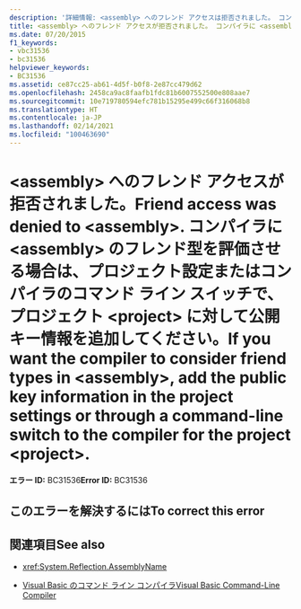 ```yaml
---
description: '詳細情報: <assembly> へのフレンド アクセスは拒否されました。 コンパイラに <assembly> のフレンド型を評価させる場合は、プロジェクト設定またはコンパイラのコマンド ライン スイッチで、プロジェクト <project> に対して公開キー情報を追加してください。'
title: <assembly> へのフレンド アクセスが拒否されました。 コンパイラに <assembly> のフレンド型を評価させる場合は、プロジェクト設定またはコンパイラのコマンド ライン スイッチで、プロジェクト <project> に対して公開キー情報を追加してください。
ms.date: 07/20/2015
f1_keywords:
- vbc31536
- bc31536
helpviewer_keywords:
- BC31536
ms.assetid: ce87cc25-ab61-4d5f-b0f8-2e87cc479d62
ms.openlocfilehash: 2458ca9ac8faafb1fdc81b6007552500e808aae7
ms.sourcegitcommit: 10e719780594efc781b15295e499c66f316068b8
ms.translationtype: HT
ms.contentlocale: ja-JP
ms.lasthandoff: 02/14/2021
ms.locfileid: "100463690"
---
```

# <a name="friend-access-was-denied-to-assembly-if-you-want-the-compiler-to-consider-friend-types-in-assembly-add-the-public-key-information-in-the-project-settings-or-through-a-command-line-switch-to-the-compiler-for-the-project-project"></a><span data-ttu-id="54e89-105">\<assembly> へのフレンド アクセスが拒否されました。</span><span class="sxs-lookup"><span data-stu-id="54e89-105">Friend access was denied to \<assembly>.</span></span> <span data-ttu-id="54e89-106">コンパイラに \<assembly> のフレンド型を評価させる場合は、プロジェクト設定またはコンパイラのコマンド ライン スイッチで、プロジェクト \<project> に対して公開キー情報を追加してください。</span><span class="sxs-lookup"><span data-stu-id="54e89-106">If you want the compiler to consider friend types in \<assembly>, add the public key information in the project settings or through a command-line switch to the compiler for the project \<project>.</span></span>

<span data-ttu-id="54e89-107">**エラー ID:** BC31536</span><span class="sxs-lookup"><span data-stu-id="54e89-107">**Error ID:** BC31536</span></span>

## <a name="to-correct-this-error"></a><span data-ttu-id="54e89-108">このエラーを解決するには</span><span class="sxs-lookup"><span data-stu-id="54e89-108">To correct this error</span></span>

## <a name="see-also"></a><span data-ttu-id="54e89-109">関連項目</span><span class="sxs-lookup"><span data-stu-id="54e89-109">See also</span></span>

- <xref:System.Reflection.AssemblyName>

- [<span data-ttu-id="54e89-110">Visual Basic のコマンド ライン コンパイラ</span><span class="sxs-lookup"><span data-stu-id="54e89-110">Visual Basic Command-Line Compiler</span></span>](../reference/command-line-compiler/index.md)
